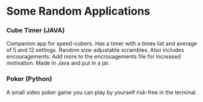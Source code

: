 # Some Random Applications

### Cube Timer (JAVA)
Companion app for speed-cubers. Has a timer with a times list and average of 5 and 12 settings. Random size-adjustable scrambles. Also includes encouragements. Add more to the encrouagements file for increased motivation. Made in Java and put in a jar.

### Poker (Python)
A small video poker game you can play by yourself risk-free in the terminal.
